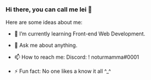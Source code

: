 ### Hi there, you can call me lei 👋




Here are some ideas about me:

- 🌱 I’m currently learning Front-end Web Development.


- 💬 Ask me about anything.
- 📫 How to reach me: Discord: ! noturmamma#0001

- ⚡ Fun fact: No one likes a know it all ^_^


